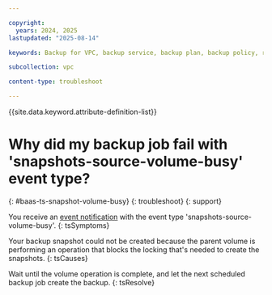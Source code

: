 ```yaml
---

copyright:
  years: 2024, 2025
lastupdated: "2025-08-14"

keywords: Backup for VPC, backup service, backup plan, backup policy, restore, restore volume, restore data

subcollection: vpc

content-type: troubleshoot

---
```


{{site.data.keyword.attribute-definition-list}}

# Why did my backup job fail with 'snapshots-source-volume-busy' event type?
{: #baas-ts-snapshot-volume-busy}
{: troubleshoot}
{: support}

You receive an [event notification](/docs/vpc?topic=vpc-event-notifications-events#event-notifications-list) with the event type 'snapshots-source-volume-busy'.
{: tsSymptoms}

Your backup snapshot could not be created because the parent volume is performing an operation that blocks the locking that's needed to create the snapshots.
{: tsCauses}

Wait until the volume operation is complete, and let the next scheduled backup job create the backup.
{: tsResolve}
